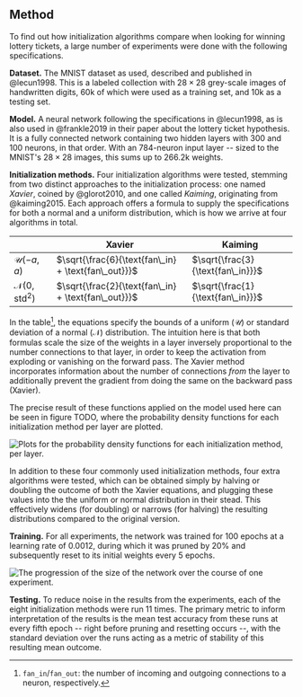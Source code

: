 ## Method

To find out how initialization algorithms compare when looking for winning
lottery tickets, a large number of experiments were done with the following
specifications.

__Dataset.__ The MNIST dataset as used, described and published in @lecun1998.
This is a labeled collection with $28 \times 28$ grey-scale images of
handwritten digits, $60$k of which were used as a training set, and $10$k as a
testing set.

__Model.__ A neural network following the specifications in @lecun1998, as is
also used in @frankle2019 in their paper about the lottery ticket hypothesis.
It is a fully connected network containing two hidden layers with 300 and 100
neurons, in that order. With an 784-neuron input layer -- sized to the MNIST's
$28 \times 28$ images, this sums up to $266.2$k weights.

__Initialization methods.__ Four initialization algorithms were tested, stemming
from two distinct approaches to the initialization process: one named _Xavier_,
coined by @glorot2010, and one called _Kaiming_, originating from @kaiming2015.
Each approach offers a formula to supply the specifications for both a normal
and a uniform distribution, which is how we arrive at four algorithms in total.

|                                | Xavier                                              | Kaiming                           |
|--------------------------------|-----------------------------------------------------|-----------------------------------|
| $\mathcal{U}(-a, a)$           | $\sqrt{\frac{6}{\text{fan\_in} + \text{fan\_out}}}$ | $\sqrt{\frac{3}{\text{fan\_in}}}$ |
| $\mathcal{N}(0, \text{std}^2)$ | $\sqrt{\frac{2}{\text{fan\_in} + \text{fan\_out}}}$ | $\sqrt{\frac{1}{\text{fan\_in}}}$ |

In the table[^1], the equations specify the bounds of a uniform ($\mathcal{U}$)
or standard deviation of a normal ($\mathcal{N}$) distribution. The intuition
here is that both formulas scale the size of the weights in a layer inversely
proportional to the number connections to that layer, in order to keep the
activation from exploding or vanishing on the forward pass. The Xavier method
incorporates information about the number of connections _from_ the layer to
additionally prevent the gradient from doing the same on the backward pass
(Xavier).

[^1]: `fan_in`/`fan_out`: the number of incoming and outgoing connections to a
  neuron, respectively.

The precise result of these functions applied on the model used here can be
seen in figure TODO, where the probability density functions for each
initialization method per layer are plotted.

![Plots for the probability density functions for each initialization method,
per layer.](./images/pdfs.png)

In addition to these four commonly used initialization methods, four extra
algorithms were tested, which can be obtained simply by halving or doubling the
outcome of both the Xavier equations, and plugging these values into the the
uniform or normal distribution in their stead. This effectively widens (for
doubling) or narrows (for halving) the resulting distributions compared to the
original version.


__Training.__ For all experiments, the network was trained for 100 epochs at a
learning rate of $0.0012$, during which it was pruned by $20\%$ and
subsequently reset to its initial weights every 5 epochs. 

![The progression of the size of the network over the course of one
experiment.](./images/pruning-progression.png)

__Testing.__ To reduce noise in the results from the experiments, each of the
eight initialization methods were run 11 times. The primary metric to inform
interpretation of the results is the mean test accuracy from these runs at
every fifth epoch -- right before pruning and resetting occurs --, with the
standard deviation over the runs acting as a metric of stability of this
resulting mean outcome.

